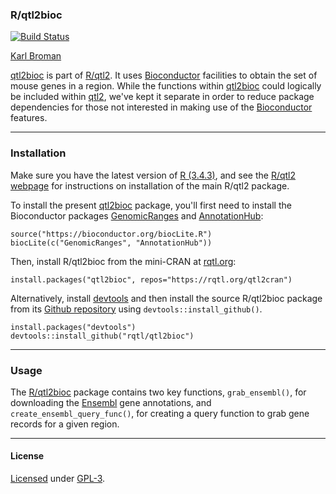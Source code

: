### R/qtl2bioc

[![Build Status](https://travis-ci.org/rqtl/qtl2bioc.svg?branch=master)](https://travis-ci.org/rqtl/qtl2bioc)

[Karl Broman](http://kbroman.org)

[qtl2bioc](https://github.com/rqtl/qtl2bioc) is part of [R/qtl2](http://kbroman.org/qtl2).
It uses
[Bioconductor](https://bioconductor.org) facilities to obtain
the set of mouse genes in a region. While the functions within
[qtl2bioc](https://github.com/rqtl/qtl2bioc) could logically be
included within [qtl2](https://github.com/rqtl/qtl2), we've kept
it separate in order to reduce package dependencies for those not
interested in making use of the
[Bioconductor](https://bioconductor.org) features.

---

### Installation

Make sure you have the latest version of [R (3.4.3)](https://cran.r-project.org),
and see the [R/qtl2 webpage](http://kbroman.org/qtl2/) for instructions on
installation of the main R/qtl2 package.

To install the present [qtl2bioc](https://github.com/rqtl/qtl2bioc)
package, you'll first need to install the Bioconductor packages
[GenomicRanges](https://bioconductor.org/packages/release/bioc/html/GenomicRanges.html) and
[AnnotationHub](https://bioconductor.org/packages/release/bioc/html/AnnotationHub.html):

    source("https://bioconductor.org/biocLite.R")
    biocLite(c("GenomicRanges", "AnnotationHub"))

Then, install R/qtl2bioc from the mini-CRAN at
[rqtl.org](https://rqtl.org):

    install.packages("qtl2bioc", repos="https://rqtl.org/qtl2cran")

Alternatively, install [devtools](https://github.com/hadley/devtools)
and then install the source R/qtl2bioc package from its
[Github repository](https://github.com/rqtl/qtl2bioc) using `devtools::install_github()`.

    install.packages("devtools")
    devtools::install_github("rqtl/qtl2bioc")

---

### Usage

The [R/qtl2bioc](https://github.com/rqtl/qtl2bioc) package contains two
key functions, `grab_ensembl()`, for downloading the
[Ensembl](http://ensembl.org) gene annotations, and
`create_ensembl_query_func()`, for creating a query function to
grab gene records for a given region.

---

#### License

[Licensed](License.md) under [GPL-3](https://www.r-project.org/Licenses/GPL-3).
